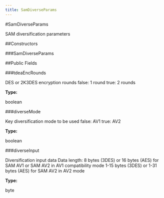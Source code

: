 ```yaml
---
title: SamDiverseParams
---
```

#SamDiverseParams

SAM diversification parameters

##Constructors

###SamDiverseParams



##Public Fields

###tdeaEncRounds

DES or 2K3DES encryption rounds false: 1 round true: 2 rounds

**Type:**

boolean

###diverseMode

Key diversification mode to be used false: AV1 true: AV2

**Type:**

boolean

###diverseInput

Diversification input data Data length: 8 bytes (3DES) or 16 bytes (AES)
 for SAM AV1 or SAM AV2 in AV1 compatibility mode 1-15 bytes (3DES) or
 1-31 bytes (AES) for SAM AV2 in AV2 mode

**Type:**

byte

